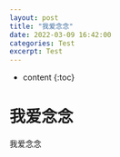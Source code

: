 ```yaml
---
layout: post
title: "我爱念念"
date: 2022-03-09 16:42:00
categories: Test
excerpt: Test
---
```


* content
{:toc}

#  我爱念念

我爱念念
